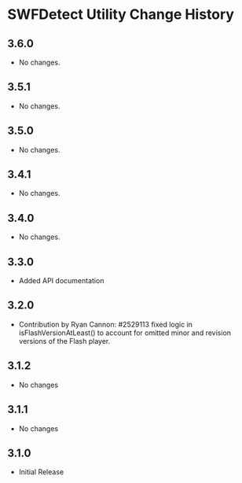 SWFDetect Utility Change History
================================

3.6.0
-----

  * No changes.

3.5.1
-----

  * No changes.

3.5.0
-----

  * No changes.

3.4.1
-----

  * No changes.

3.4.0
-----

  * No changes.

3.3.0
-----

  * Added API documentation

3.2.0
-----

  *	Contribution by Ryan Cannon: #2529113 fixed logic in isFlashVersionAtLeast() to 
	account for omitted minor and revision versions of the Flash player.

3.1.2
-----

  * No changes
	
3.1.1
-----

   * No changes
	
3.1.0
-----

   * Initial Release